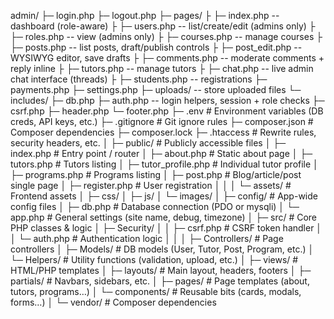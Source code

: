 admin/
 ├─ login.php
 ├─ logout.php
 ├─ pages/
 ├  ├─ index.php           -- dashboard (role-aware)
 ├  ├─ users.php           -- list/create/edit (admins only)
 ├  ├─ roles.php           -- view (admins only)
 ├  ├─ courses.php         -- manage courses
 ├  ├─ posts.php           -- list posts, draft/publish controls
 ├  ├─ post_edit.php       -- WYSIWYG editor, save drafts
 ├  ├─ comments.php        -- moderate comments + reply inline
 ├  ├─ tutors.php          -- manage tutors
 ├  ├─ chat.php            -- live admin chat interface (threads)
 ├  ├─ students.php        -- registrations
 ├─ payments.php
 ├─ settings.php
 ├─ uploads/            -- store uploaded files
 └─ includes/
     ├─ db.php
     ├─ auth.php        -- login helpers, session + role checks
     ├─ csrf.php
     ├─ header.php
     └─ footer.php
├─ .env                     # Environment variables (DB creds, API keys, etc.)
├─ .gitignore               # Git ignore rules
├─ composer.json            # Composer dependencies
├─ composer.lock
├─ .htaccess                # Rewrite rules, security headers, etc.
│
├─ public/                  # Publicly accessible files
│   ├─ index.php            # Entry point / router
│   ├─ about.php            # Static about page
│   ├─ tutors.php           # Tutors listing
│   ├─ tutor_profile.php    # Individual tutor profile
│   ├─ programs.php         # Programs listing
│   ├─ post.php             # Blog/article/post single page
│   ├─ register.php         # User registration
│   │
│   └─ assets/              # Frontend assets
│       ├─ css/
│       ├─ js/
│       └─ images/
│
├─ config/                  # App-wide config files
│   ├─ db.php               # Database connection (PDO or mysqli)
│   └─ app.php              # General settings (site name, debug, timezone)
│
├─ src/                     # Core PHP classes & logic
│   ├─ Security/
│   │   ├─ csrf.php         # CSRF token handler
│   │   └─ auth.php         # Authentication logic
│   │
│   ├─ Controllers/         # Page controllers
│   ├─ Models/              # DB models (User, Tutor, Post, Program, etc.)
│   └─ Helpers/             # Utility functions (validation, upload, etc.)
│
├─ views/                   # HTML/PHP templates
│   ├─ layouts/             # Main layout, headers, footers
│   ├─ partials/            # Navbars, sidebars, etc.
│   ├─ pages/               # Page templates (about, tutors, programs…)
│   └─ components/          # Reusable bits (cards, modals, forms…)
│
└─ vendor/                  # Composer dependencies



